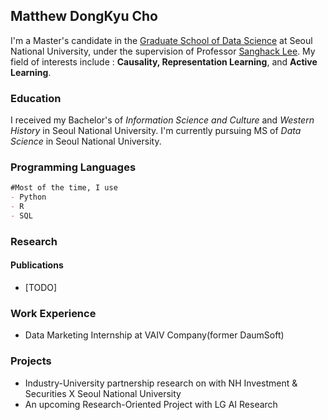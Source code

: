 ## Matthew DongKyu Cho

I'm a Master's candidate in the [Graduate School of Data Science](https://gsds.snu.ac.kr/) at Seoul National University, under the supervision of Professor [Sanghack Lee](https://www.sanghacklee.me/). My field of interests include : **Causality, Representation Learning**, and **Active Learning**. 

### Education

I received my Bachelor's of *Information Science and Culture* and *Western History* in Seoul National University. I'm currently pursuing MS of *Data Science* in Seoul National University.

### Programming Languages
```markdown
#Most of the time, I use
- Python
- R 
- SQL 
```

### Research
#### Publications
- [TODO]

### Work Experience
- Data Marketing Internship at VAIV Company(former DaumSoft)

### Projects
- Industry-University partnership research on <Stock Interrelation Research using Keyword and Supply Chain data> with NH Investment & Securities X Seoul National University
- An upcoming Research-Oriented Project with LG AI Research
